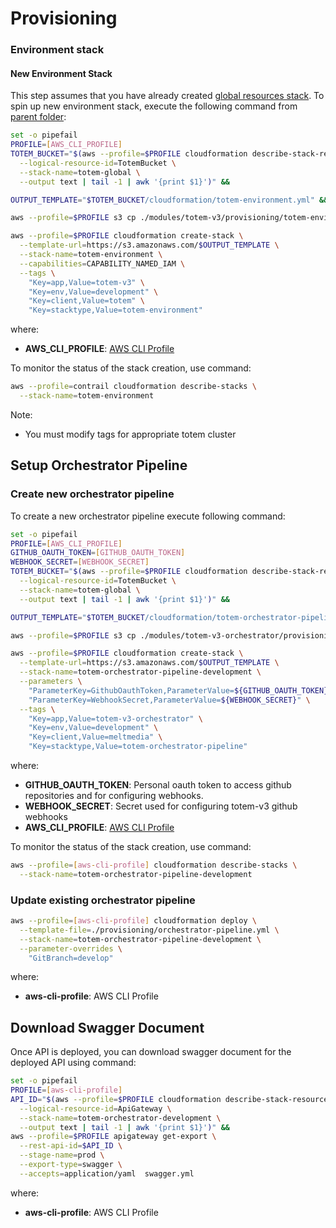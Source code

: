 # Provisioning

### Environment stack

#### New Environment Stack
This step assumes that you have already created [global resources stack](./global-resources-stack).
To spin up new environment stack, execute the following command from [parent folder](..): 


```bash
set -o pipefail
PROFILE=[AWS_CLI_PROFILE]
TOTEM_BUCKET="$(aws --profile=$PROFILE cloudformation describe-stack-resource \
  --logical-resource-id=TotemBucket \
  --stack-name=totem-global \
  --output text | tail -1 | awk '{print $1}')" &&

OUTPUT_TEMPLATE="$TOTEM_BUCKET/cloudformation/totem-environment.yml" && 

aws --profile=$PROFILE s3 cp ./modules/totem-v3/provisioning/totem-environment.yml s3://$OUTPUT_TEMPLATE &&

aws --profile=$PROFILE cloudformation create-stack \
  --template-url=https://s3.amazonaws.com/$OUTPUT_TEMPLATE \
  --stack-name=totem-environment \
  --capabilities=CAPABILITY_NAMED_IAM \
  --tags \
    "Key=app,Value=totem-v3" \
    "Key=env,Value=development" \
    "Key=client,Value=totem" \
    "Key=stacktype,Value=totem-environment"
```

where:
- **AWS_CLI_PROFILE**: [AWS CLI Profile](http://docs.aws.amazon.com/cli/latest/userguide/cli-multiple-profiles.html)


To monitor the status of the stack creation, use command:

```bash
aws --profile=contrail cloudformation describe-stacks \
  --stack-name=totem-environment  
```

Note:
- You must modify tags for appropriate totem cluster

## Setup Orchestrator Pipeline

### Create new orchestrator pipeline

To create a new orchestrator pipeline execute following command: 

```bash
set -o pipefail
PROFILE=[AWS_CLI_PROFILE]
GITHUB_OAUTH_TOKEN=[GITHUB_OAUTH_TOKEN]
WEBHOOK_SECRET=[WEBHOOK_SECRET]
TOTEM_BUCKET="$(aws --profile=$PROFILE cloudformation describe-stack-resource \
  --logical-resource-id=TotemBucket \
  --stack-name=totem-global \
  --output text | tail -1 | awk '{print $1}')" &&

OUTPUT_TEMPLATE="$TOTEM_BUCKET/cloudformation/totem-orchestrator-pipeline-development.yml" && 

aws --profile=$PROFILE s3 cp ./modules/totem-v3-orchestrator/provisioning/orchestrator-pipeline.yml s3://$OUTPUT_TEMPLATE &&

aws --profile=$PROFILE cloudformation create-stack \
  --template-url=https://s3.amazonaws.com/$OUTPUT_TEMPLATE \
  --stack-name=totem-orchestrator-pipeline-development \
  --parameters \
    "ParameterKey=GithubOauthToken,ParameterValue=${GITHUB_OAUTH_TOKEN}" \
    "ParameterKey=WebhookSecret,ParameterValue=${WEBHOOK_SECRET}" \
  --tags \
    "Key=app,Value=totem-v3-orchestrator" \
    "Key=env,Value=development" \
    "Key=client,Value=meltmedia" \
    "Key=stacktype,Value=totem-orchestrator-pipeline"
```
where:
- **GITHUB_OAUTH_TOKEN**: Personal oauth token to access github repositories and for configuring webhooks.
- **WEBHOOK_SECRET**: Secret used for configuring totem-v3 github webhooks
- **AWS_CLI_PROFILE**: [AWS CLI Profile](http://docs.aws.amazon.com/cli/latest/userguide/cli-multiple-profiles.html)

To monitor the status of the stack creation, use command:

```bash
aws --profile=[aws-cli-profile] cloudformation describe-stacks \
  --stack-name=totem-orchestrator-pipeline-development
```

### Update existing orchestrator pipeline

```bash
aws --profile=[aws-cli-profile] cloudformation deploy \
  --template-file=./provisioning/orchestrator-pipeline.yml \
  --stack-name=totem-orchestrator-pipeline-development \
  --parameter-overrides \
    "GitBranch=develop"
```

where:
- **aws-cli-profile**: AWS CLI Profile


## Download Swagger Document

Once API is deployed, you can download swagger document for the deployed API using command:

```bash
set -o pipefail
PROFILE=[aws-cli-profile]
API_ID="$(aws --profile=$PROFILE cloudformation describe-stack-resource \
  --logical-resource-id=ApiGateway \
  --stack-name=totem-orchestrator-development \
  --output text | tail -1 | awk '{print $1}')" &&
aws --profile=$PROFILE apigateway get-export \
  --rest-api-id=$API_ID \
  --stage-name=prod \
  --export-type=swagger \
  --accepts=application/yaml  swagger.yml
```

where:
- **aws-cli-profile**: AWS CLI Profile